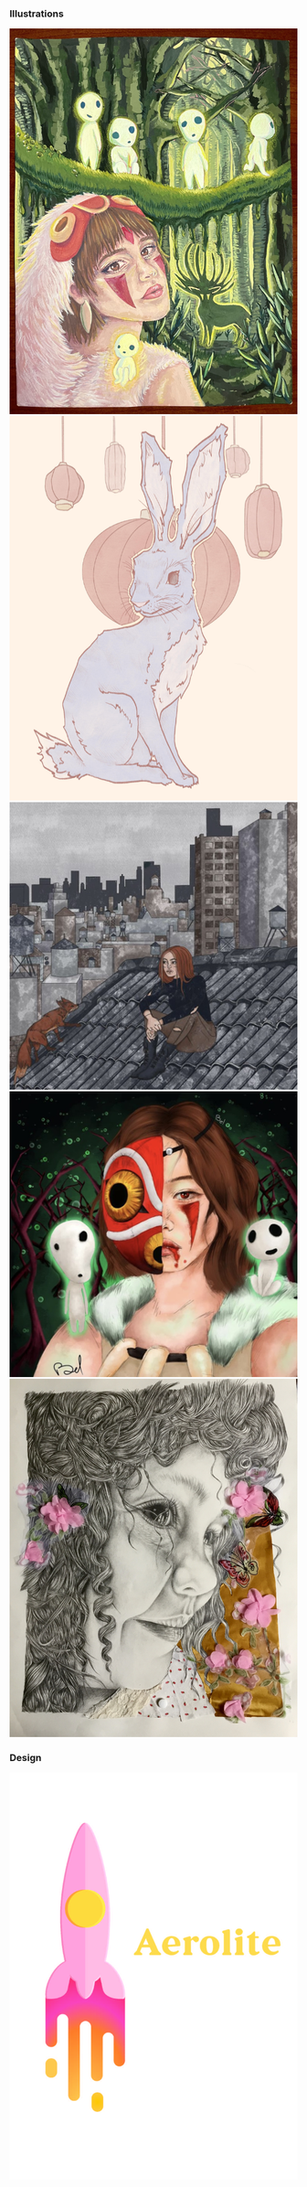 ### Illustrations

<img src="images/IMG_3271.jpg"/>

<img src="images/Lunar rabbit.jpeg"/>

<img src="images/IMG_0218.jpg"/>

<img src="images/IMG_0221.jpg"/>

<img src="images/IMG_0661.JPG"/>

### Design

<img src="images/Rocket Logo.jpg"/>
